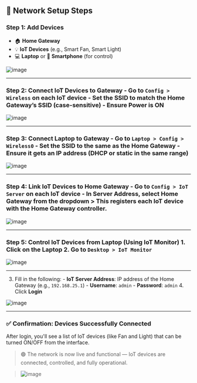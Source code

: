## 🧱 Network Setup Steps  

### Step 1: Add Devices
- 🏠 **Home Gateway**
- 💡 **IoT Devices** (e.g., Smart Fan, Smart Light)
- 💻 **Laptop** or 📱 **Smartphone** (for control)
  
![image](https://github.com/user-attachments/assets/ee802973-6b66-4ed3-9c3a-7aaa702a9ed4)

---

### Step 2: Connect IoT Devices to Gateway - Go to `Config > Wireless` on each IoT device - Set the **SSID** to match the Home Gateway’s SSID (case-sensitive) - Ensure **Power** is ON

![image](https://github.com/user-attachments/assets/b93f07ed-b4c5-4915-9da3-a06a6d90d611)

---

### Step 3: Connect Laptop to Gateway - Go to `Laptop > Config > Wireless0` - Set the **SSID** to the same as the Home Gateway - Ensure it gets an IP address (DHCP or static in the same range)

![image](https://github.com/user-attachments/assets/24a153de-a954-484f-b8b0-5bf5c2fcc469)

---

### Step 4: Link IoT Devices to Home Gateway - Go to `Config > IoT Server` on each IoT device - In **Server Address**, select **Home Gateway** from the dropdown  > This registers each IoT device with the Home Gateway controller.

![image](https://github.com/user-attachments/assets/4cd1cf6b-f6cd-48a0-8d0e-5cd0f0cc4e36)

---

### Step 5: Control IoT Devices from Laptop (Using IoT Monitor) 1. Click on the **Laptop** 2. Go to `Desktop > IoT Monitor`

![image](https://github.com/user-attachments/assets/f883c8bd-27f9-4a38-b969-798a8f7258c2)

---

3. Fill in the following:    - **IoT Server Address**: IP address of the Home Gateway (e.g., `192.168.25.1`)    - **Username**: `admin`    - **Password**: `admin` 4. Click **Login**
   
![image](https://github.com/user-attachments/assets/72981e94-b05d-4e80-83a3-30799767aed3)

---

### ✅ Confirmation: Devices Successfully Connected

After login, you'll see a list of IoT devices (like Fan and Light) that can be turned ON/OFF from the interface.

> 🟢 The network is now live and functional — IoT devices are connected, controlled, and fully operational.

> ![image](https://github.com/user-attachments/assets/8d985eff-0a09-4ce1-93ef-512446c6687e)

